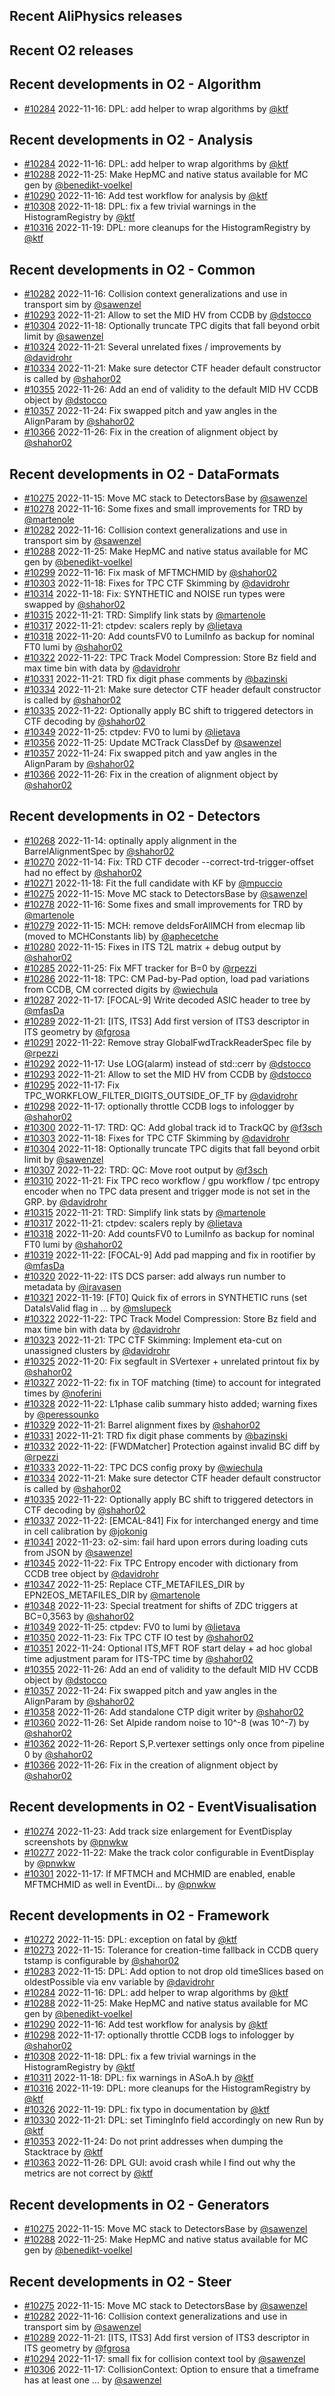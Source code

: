 ## Recent AliPhysics releases
## Recent O2 releases
## Recent developments in O2 - Algorithm
- [\#10284](https://github.com/AliceO2Group/AliceO2/pull/10284) 2022-11-16: DPL: add helper to wrap algorithms by [@ktf](https://github.com/ktf)
## Recent developments in O2 - Analysis
- [\#10284](https://github.com/AliceO2Group/AliceO2/pull/10284) 2022-11-16: DPL: add helper to wrap algorithms by [@ktf](https://github.com/ktf)
- [\#10288](https://github.com/AliceO2Group/AliceO2/pull/10288) 2022-11-25: Make HepMC and native status available for MC gen by [@benedikt-voelkel](https://github.com/benedikt-voelkel)
- [\#10290](https://github.com/AliceO2Group/AliceO2/pull/10290) 2022-11-16: Add test workflow for analysis by [@ktf](https://github.com/ktf)
- [\#10308](https://github.com/AliceO2Group/AliceO2/pull/10308) 2022-11-18: DPL: fix a few trivial warnings in the HistogramRegistry by [@ktf](https://github.com/ktf)
- [\#10316](https://github.com/AliceO2Group/AliceO2/pull/10316) 2022-11-19: DPL: more cleanups for the HistogramRegistry by [@ktf](https://github.com/ktf)
## Recent developments in O2 - Common
- [\#10282](https://github.com/AliceO2Group/AliceO2/pull/10282) 2022-11-16: Collision context generalizations and use in transport sim by [@sawenzel](https://github.com/sawenzel)
- [\#10293](https://github.com/AliceO2Group/AliceO2/pull/10293) 2022-11-21: Allow to set the MID HV from CCDB by [@dstocco](https://github.com/dstocco)
- [\#10304](https://github.com/AliceO2Group/AliceO2/pull/10304) 2022-11-18: Optionally truncate TPC digits that fall beyond orbit limit by [@sawenzel](https://github.com/sawenzel)
- [\#10324](https://github.com/AliceO2Group/AliceO2/pull/10324) 2022-11-21: Several unrelated fixes / improvements by [@davidrohr](https://github.com/davidrohr)
- [\#10334](https://github.com/AliceO2Group/AliceO2/pull/10334) 2022-11-21: Make sure detector CTF header default constructor is called by [@shahor02](https://github.com/shahor02)
- [\#10355](https://github.com/AliceO2Group/AliceO2/pull/10355) 2022-11-26: Add an end of validity to the default MID HV CCDB object by [@dstocco](https://github.com/dstocco)
- [\#10357](https://github.com/AliceO2Group/AliceO2/pull/10357) 2022-11-24: Fix swapped pitch and yaw angles in the AlignParam by [@shahor02](https://github.com/shahor02)
- [\#10366](https://github.com/AliceO2Group/AliceO2/pull/10366) 2022-11-26: Fix in the creation of alignment object by [@shahor02](https://github.com/shahor02)
## Recent developments in O2 - DataFormats
- [\#10275](https://github.com/AliceO2Group/AliceO2/pull/10275) 2022-11-15: Move MC stack to DetectorsBase by [@sawenzel](https://github.com/sawenzel)
- [\#10278](https://github.com/AliceO2Group/AliceO2/pull/10278) 2022-11-16: Some fixes and small improvements for TRD by [@martenole](https://github.com/martenole)
- [\#10282](https://github.com/AliceO2Group/AliceO2/pull/10282) 2022-11-16: Collision context generalizations and use in transport sim by [@sawenzel](https://github.com/sawenzel)
- [\#10288](https://github.com/AliceO2Group/AliceO2/pull/10288) 2022-11-25: Make HepMC and native status available for MC gen by [@benedikt-voelkel](https://github.com/benedikt-voelkel)
- [\#10299](https://github.com/AliceO2Group/AliceO2/pull/10299) 2022-11-16: Fix mask of MFTMCHMID by [@shahor02](https://github.com/shahor02)
- [\#10303](https://github.com/AliceO2Group/AliceO2/pull/10303) 2022-11-18: Fixes for TPC CTF Skimming by [@davidrohr](https://github.com/davidrohr)
- [\#10314](https://github.com/AliceO2Group/AliceO2/pull/10314) 2022-11-18: Fix: SYNTHETIC and NOISE run types were swapped by [@shahor02](https://github.com/shahor02)
- [\#10315](https://github.com/AliceO2Group/AliceO2/pull/10315) 2022-11-21: TRD: Simplify link stats by [@martenole](https://github.com/martenole)
- [\#10317](https://github.com/AliceO2Group/AliceO2/pull/10317) 2022-11-21: ctpdev: scalers reply by [@lietava](https://github.com/lietava)
- [\#10318](https://github.com/AliceO2Group/AliceO2/pull/10318) 2022-11-20: Add countsFV0 to LumiInfo as backup for nominal FT0 lumi by [@shahor02](https://github.com/shahor02)
- [\#10322](https://github.com/AliceO2Group/AliceO2/pull/10322) 2022-11-22: TPC Track Model Compression: Store Bz field and max time bin with data by [@davidrohr](https://github.com/davidrohr)
- [\#10331](https://github.com/AliceO2Group/AliceO2/pull/10331) 2022-11-21: TRD fix digit phase comments by [@bazinski](https://github.com/bazinski)
- [\#10334](https://github.com/AliceO2Group/AliceO2/pull/10334) 2022-11-21: Make sure detector CTF header default constructor is called by [@shahor02](https://github.com/shahor02)
- [\#10335](https://github.com/AliceO2Group/AliceO2/pull/10335) 2022-11-22: Optionally apply BC shift to triggered detectors in CTF decoding by [@shahor02](https://github.com/shahor02)
- [\#10349](https://github.com/AliceO2Group/AliceO2/pull/10349) 2022-11-25: ctpdev: FV0 to lumi by [@lietava](https://github.com/lietava)
- [\#10356](https://github.com/AliceO2Group/AliceO2/pull/10356) 2022-11-25: Update MCTrack ClassDef by [@sawenzel](https://github.com/sawenzel)
- [\#10357](https://github.com/AliceO2Group/AliceO2/pull/10357) 2022-11-24: Fix swapped pitch and yaw angles in the AlignParam by [@shahor02](https://github.com/shahor02)
- [\#10366](https://github.com/AliceO2Group/AliceO2/pull/10366) 2022-11-26: Fix in the creation of alignment object by [@shahor02](https://github.com/shahor02)
## Recent developments in O2 - Detectors
- [\#10268](https://github.com/AliceO2Group/AliceO2/pull/10268) 2022-11-14: optinally apply alignment in the BarrelAlignmentSpec by [@shahor02](https://github.com/shahor02)
- [\#10270](https://github.com/AliceO2Group/AliceO2/pull/10270) 2022-11-14: Fix: TRD CTF decoder --correct-trd-trigger-offset had no effect by [@shahor02](https://github.com/shahor02)
- [\#10271](https://github.com/AliceO2Group/AliceO2/pull/10271) 2022-11-18: Fit the full candidate with KF by [@mpuccio](https://github.com/mpuccio)
- [\#10275](https://github.com/AliceO2Group/AliceO2/pull/10275) 2022-11-15: Move MC stack to DetectorsBase by [@sawenzel](https://github.com/sawenzel)
- [\#10278](https://github.com/AliceO2Group/AliceO2/pull/10278) 2022-11-16: Some fixes and small improvements for TRD by [@martenole](https://github.com/martenole)
- [\#10279](https://github.com/AliceO2Group/AliceO2/pull/10279) 2022-11-15: MCH: remove deIdsForAllMCH from elecmap lib (moved to MCHConstants lib) by [@aphecetche](https://github.com/aphecetche)
- [\#10280](https://github.com/AliceO2Group/AliceO2/pull/10280) 2022-11-15: Fixes in ITS T2L matrix + debug output by [@shahor02](https://github.com/shahor02)
- [\#10285](https://github.com/AliceO2Group/AliceO2/pull/10285) 2022-11-25: Fix MFT tracker for B=0  by [@rpezzi](https://github.com/rpezzi)
- [\#10286](https://github.com/AliceO2Group/AliceO2/pull/10286) 2022-11-18: TPC: CM Pad-by-Pad option, load pad variations from CCDB, CM corrected digits by [@wiechula](https://github.com/wiechula)
- [\#10287](https://github.com/AliceO2Group/AliceO2/pull/10287) 2022-11-17: [FOCAL-9] Write decoded ASIC header to tree by [@mfasDa](https://github.com/mfasDa)
- [\#10289](https://github.com/AliceO2Group/AliceO2/pull/10289) 2022-11-21: [ITS, ITS3] Add first version of ITS3 descriptor in ITS geometry by [@fgrosa](https://github.com/fgrosa)
- [\#10291](https://github.com/AliceO2Group/AliceO2/pull/10291) 2022-11-22: Remove stray GlobalFwdTrackReaderSpec file by [@rpezzi](https://github.com/rpezzi)
- [\#10292](https://github.com/AliceO2Group/AliceO2/pull/10292) 2022-11-17: Use LOG(alarm) instead of std::cerr by [@dstocco](https://github.com/dstocco)
- [\#10293](https://github.com/AliceO2Group/AliceO2/pull/10293) 2022-11-21: Allow to set the MID HV from CCDB by [@dstocco](https://github.com/dstocco)
- [\#10295](https://github.com/AliceO2Group/AliceO2/pull/10295) 2022-11-17: Fix TPC_WORKFLOW_FILTER_DIGITS_OUTSIDE_OF_TF by [@davidrohr](https://github.com/davidrohr)
- [\#10298](https://github.com/AliceO2Group/AliceO2/pull/10298) 2022-11-17: optionally throttle CCDB logs to infologger by [@shahor02](https://github.com/shahor02)
- [\#10300](https://github.com/AliceO2Group/AliceO2/pull/10300) 2022-11-17: TRD: QC: Add global track id to TrackQC by [@f3sch](https://github.com/f3sch)
- [\#10303](https://github.com/AliceO2Group/AliceO2/pull/10303) 2022-11-18: Fixes for TPC CTF Skimming by [@davidrohr](https://github.com/davidrohr)
- [\#10304](https://github.com/AliceO2Group/AliceO2/pull/10304) 2022-11-18: Optionally truncate TPC digits that fall beyond orbit limit by [@sawenzel](https://github.com/sawenzel)
- [\#10307](https://github.com/AliceO2Group/AliceO2/pull/10307) 2022-11-22: TRD: QC: Move root output by [@f3sch](https://github.com/f3sch)
- [\#10310](https://github.com/AliceO2Group/AliceO2/pull/10310) 2022-11-21: Fix TPC reco workflow / gpu workflow / tpc entropy encoder when no TPC data present and trigger mode is not set in the GRP. by [@davidrohr](https://github.com/davidrohr)
- [\#10315](https://github.com/AliceO2Group/AliceO2/pull/10315) 2022-11-21: TRD: Simplify link stats by [@martenole](https://github.com/martenole)
- [\#10317](https://github.com/AliceO2Group/AliceO2/pull/10317) 2022-11-21: ctpdev: scalers reply by [@lietava](https://github.com/lietava)
- [\#10318](https://github.com/AliceO2Group/AliceO2/pull/10318) 2022-11-20: Add countsFV0 to LumiInfo as backup for nominal FT0 lumi by [@shahor02](https://github.com/shahor02)
- [\#10319](https://github.com/AliceO2Group/AliceO2/pull/10319) 2022-11-22: [FOCAL-9] Add pad mapping and fix in rootifier by [@mfasDa](https://github.com/mfasDa)
- [\#10320](https://github.com/AliceO2Group/AliceO2/pull/10320) 2022-11-22: ITS DCS parser: add always run number to metadata by [@iravasen](https://github.com/iravasen)
- [\#10321](https://github.com/AliceO2Group/AliceO2/pull/10321) 2022-11-19: [FT0] Quick fix of errors in SYNTHETIC runs (set DataIsValid flag in … by [@mslupeck](https://github.com/mslupeck)
- [\#10322](https://github.com/AliceO2Group/AliceO2/pull/10322) 2022-11-22: TPC Track Model Compression: Store Bz field and max time bin with data by [@davidrohr](https://github.com/davidrohr)
- [\#10323](https://github.com/AliceO2Group/AliceO2/pull/10323) 2022-11-21: TPC CTF Skimming: Implement eta-cut on unassigned clusters by [@davidrohr](https://github.com/davidrohr)
- [\#10325](https://github.com/AliceO2Group/AliceO2/pull/10325) 2022-11-20: Fix segfault in SVertexer + unrelated printout fix by [@shahor02](https://github.com/shahor02)
- [\#10327](https://github.com/AliceO2Group/AliceO2/pull/10327) 2022-11-22: fix in TOF matching (time) to account for integrated times by [@noferini](https://github.com/noferini)
- [\#10328](https://github.com/AliceO2Group/AliceO2/pull/10328) 2022-11-22: L1phase calib summary histo added; warning fixes by [@peressounko](https://github.com/peressounko)
- [\#10329](https://github.com/AliceO2Group/AliceO2/pull/10329) 2022-11-21: Barrel alignment fixes by [@shahor02](https://github.com/shahor02)
- [\#10331](https://github.com/AliceO2Group/AliceO2/pull/10331) 2022-11-21: TRD fix digit phase comments by [@bazinski](https://github.com/bazinski)
- [\#10332](https://github.com/AliceO2Group/AliceO2/pull/10332) 2022-11-22: [FWDMatcher] Protection against invalid BC diff by [@rpezzi](https://github.com/rpezzi)
- [\#10333](https://github.com/AliceO2Group/AliceO2/pull/10333) 2022-11-22: TPC DCS config proxy by [@wiechula](https://github.com/wiechula)
- [\#10334](https://github.com/AliceO2Group/AliceO2/pull/10334) 2022-11-21: Make sure detector CTF header default constructor is called by [@shahor02](https://github.com/shahor02)
- [\#10335](https://github.com/AliceO2Group/AliceO2/pull/10335) 2022-11-22: Optionally apply BC shift to triggered detectors in CTF decoding by [@shahor02](https://github.com/shahor02)
- [\#10337](https://github.com/AliceO2Group/AliceO2/pull/10337) 2022-11-22: [EMCAL-841] Fix for interchanged energy and time in cell calibration by [@jokonig](https://github.com/jokonig)
- [\#10341](https://github.com/AliceO2Group/AliceO2/pull/10341) 2022-11-23: o2-sim: fail hard upon errors during loading cuts from JSON by [@sawenzel](https://github.com/sawenzel)
- [\#10345](https://github.com/AliceO2Group/AliceO2/pull/10345) 2022-11-22: Fix TPC Entropy encoder with dictionary from CCDB tree object by [@davidrohr](https://github.com/davidrohr)
- [\#10347](https://github.com/AliceO2Group/AliceO2/pull/10347) 2022-11-25: Replace CTF_METAFILES_DIR by EPN2EOS_METAFILES_DIR by [@martenole](https://github.com/martenole)
- [\#10348](https://github.com/AliceO2Group/AliceO2/pull/10348) 2022-11-23: Special treatment for shifts of ZDC triggers at BC=0,3563 by [@shahor02](https://github.com/shahor02)
- [\#10349](https://github.com/AliceO2Group/AliceO2/pull/10349) 2022-11-25: ctpdev: FV0 to lumi by [@lietava](https://github.com/lietava)
- [\#10350](https://github.com/AliceO2Group/AliceO2/pull/10350) 2022-11-23: Fix TPC CTF IO test by [@shahor02](https://github.com/shahor02)
- [\#10351](https://github.com/AliceO2Group/AliceO2/pull/10351) 2022-11-24: Optional ITS,MFT ROF start delay + ad hoc global time adjustment param for ITS-TPC time by [@shahor02](https://github.com/shahor02)
- [\#10355](https://github.com/AliceO2Group/AliceO2/pull/10355) 2022-11-26: Add an end of validity to the default MID HV CCDB object by [@dstocco](https://github.com/dstocco)
- [\#10357](https://github.com/AliceO2Group/AliceO2/pull/10357) 2022-11-24: Fix swapped pitch and yaw angles in the AlignParam by [@shahor02](https://github.com/shahor02)
- [\#10358](https://github.com/AliceO2Group/AliceO2/pull/10358) 2022-11-26: Add standalone CTP digit writer by [@shahor02](https://github.com/shahor02)
- [\#10360](https://github.com/AliceO2Group/AliceO2/pull/10360) 2022-11-26: Set Alpide random noise to 10^-8 (was 10^-7) by [@shahor02](https://github.com/shahor02)
- [\#10362](https://github.com/AliceO2Group/AliceO2/pull/10362) 2022-11-26: Report S,P.vertexer settings only once from pipeline 0 by [@shahor02](https://github.com/shahor02)
- [\#10366](https://github.com/AliceO2Group/AliceO2/pull/10366) 2022-11-26: Fix in the creation of alignment object by [@shahor02](https://github.com/shahor02)
## Recent developments in O2 - EventVisualisation
- [\#10274](https://github.com/AliceO2Group/AliceO2/pull/10274) 2022-11-23: Add track size enlargement for EventDisplay screenshots by [@pnwkw](https://github.com/pnwkw)
- [\#10277](https://github.com/AliceO2Group/AliceO2/pull/10277) 2022-11-22: Make the track color configurable in EventDisplay by [@pnwkw](https://github.com/pnwkw)
- [\#10301](https://github.com/AliceO2Group/AliceO2/pull/10301) 2022-11-17: If MFTMCH and MCHMID are enabled, enable MFTMCHMID as well in EventDi… by [@pnwkw](https://github.com/pnwkw)
## Recent developments in O2 - Framework
- [\#10272](https://github.com/AliceO2Group/AliceO2/pull/10272) 2022-11-15: DPL: exception on fatal by [@ktf](https://github.com/ktf)
- [\#10273](https://github.com/AliceO2Group/AliceO2/pull/10273) 2022-11-15: Tolerance for creation-time fallback in CCDB query tstamp is configurable by [@shahor02](https://github.com/shahor02)
- [\#10283](https://github.com/AliceO2Group/AliceO2/pull/10283) 2022-11-15: DPL: Add option to not drop old timeSlices based on oldestPossible via env variable by [@davidrohr](https://github.com/davidrohr)
- [\#10284](https://github.com/AliceO2Group/AliceO2/pull/10284) 2022-11-16: DPL: add helper to wrap algorithms by [@ktf](https://github.com/ktf)
- [\#10288](https://github.com/AliceO2Group/AliceO2/pull/10288) 2022-11-25: Make HepMC and native status available for MC gen by [@benedikt-voelkel](https://github.com/benedikt-voelkel)
- [\#10290](https://github.com/AliceO2Group/AliceO2/pull/10290) 2022-11-16: Add test workflow for analysis by [@ktf](https://github.com/ktf)
- [\#10298](https://github.com/AliceO2Group/AliceO2/pull/10298) 2022-11-17: optionally throttle CCDB logs to infologger by [@shahor02](https://github.com/shahor02)
- [\#10308](https://github.com/AliceO2Group/AliceO2/pull/10308) 2022-11-18: DPL: fix a few trivial warnings in the HistogramRegistry by [@ktf](https://github.com/ktf)
- [\#10311](https://github.com/AliceO2Group/AliceO2/pull/10311) 2022-11-18: DPL: fix warnings in ASoA.h by [@ktf](https://github.com/ktf)
- [\#10316](https://github.com/AliceO2Group/AliceO2/pull/10316) 2022-11-19: DPL: more cleanups for the HistogramRegistry by [@ktf](https://github.com/ktf)
- [\#10326](https://github.com/AliceO2Group/AliceO2/pull/10326) 2022-11-19: DPL: fix typo in documentation by [@ktf](https://github.com/ktf)
- [\#10330](https://github.com/AliceO2Group/AliceO2/pull/10330) 2022-11-21: DPL: set TimingInfo field accordingly on new Run by [@ktf](https://github.com/ktf)
- [\#10353](https://github.com/AliceO2Group/AliceO2/pull/10353) 2022-11-24: Do not print addresses when dumping the Stacktrace by [@ktf](https://github.com/ktf)
- [\#10363](https://github.com/AliceO2Group/AliceO2/pull/10363) 2022-11-26: DPL GUI: avoid crash while I find out why the metrics are not correct by [@ktf](https://github.com/ktf)
## Recent developments in O2 - Generators
- [\#10275](https://github.com/AliceO2Group/AliceO2/pull/10275) 2022-11-15: Move MC stack to DetectorsBase by [@sawenzel](https://github.com/sawenzel)
- [\#10288](https://github.com/AliceO2Group/AliceO2/pull/10288) 2022-11-25: Make HepMC and native status available for MC gen by [@benedikt-voelkel](https://github.com/benedikt-voelkel)
## Recent developments in O2 - Steer
- [\#10275](https://github.com/AliceO2Group/AliceO2/pull/10275) 2022-11-15: Move MC stack to DetectorsBase by [@sawenzel](https://github.com/sawenzel)
- [\#10282](https://github.com/AliceO2Group/AliceO2/pull/10282) 2022-11-16: Collision context generalizations and use in transport sim by [@sawenzel](https://github.com/sawenzel)
- [\#10289](https://github.com/AliceO2Group/AliceO2/pull/10289) 2022-11-21: [ITS, ITS3] Add first version of ITS3 descriptor in ITS geometry by [@fgrosa](https://github.com/fgrosa)
- [\#10294](https://github.com/AliceO2Group/AliceO2/pull/10294) 2022-11-17: small fix for collision context tool by [@sawenzel](https://github.com/sawenzel)
- [\#10306](https://github.com/AliceO2Group/AliceO2/pull/10306) 2022-11-17: CollisionContext: Option to ensure that a timeframe has at least one … by [@sawenzel](https://github.com/sawenzel)
